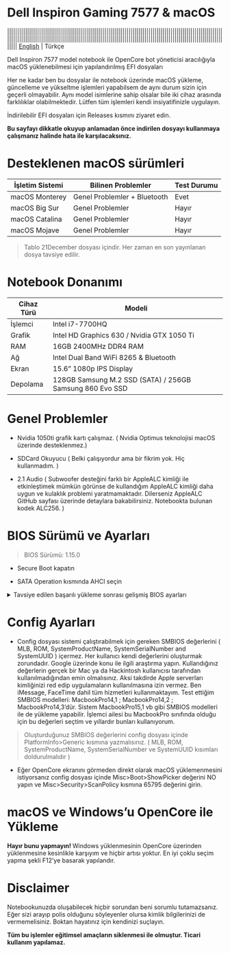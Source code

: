 # Dell Inspiron Gaming 7577 & macOS

||||||||||||||||||||||||||||||||||||||||||||||||||||||||||||||||||||||||||||||||||||||||||||||||||||||||||||||||||||||||||||||||||||||||||||||||||||||||||||||||||||||||||||||||||||||||||||||||||||||||||||||||||||||||||||| [English](https://github.com/lersy/Dell-7577-Hackintosh-macos-Opencore/blob/master/README.md) | Türkçe

Dell Inspiron 7577 model notebook ile OpenCore bot yöneticisi aracılığıyla macOS yüklenebilmesi için yapılandırılmış EFI dosyaları

Her ne kadar ben bu dosyalar ile notebook üzerinde macOS yükleme, güncelleme ve yükseltme işlemleri yapabilsem de aynı durum sizin için geçerli olmayabilir. Aynı model isimlerine sahip olsalar bile iki cihaz arasında farklılıklar olabilmektedir. Lütfen tüm işlemleri kendi insiyatifinizle uygulayın.

İndirilebilir EFI dosyaları için Releases kısmını ziyaret edin.

<b> Bu sayfayı dikkatle okuyup anlamadan önce indirilen dosyayı kullanmaya çalışmanız halinde hata ile karşılacaksınız.</b>

# Desteklenen macOS sürümleri

| İşletim Sistemi		| Bilinen Problemler 			| Test Durumu 	|
| ----------- 		| ---------- 				| ------	|
| macOS Monterey  	| Genel Problemler + Bluetooth          		| Evet             	|
| macOS Big Sur  	| Genel  Problemler         	| Hayır            	|
| macOS Catalina  	| Genel Problemler          	| Hayır              	|
| macOS Mojave	| Genel Problemler          	| Hayır              	|

> Tablo 21December dosyası içindir. Her zaman en son yayınlanan dosya tavsiye edilir.

# Notebook Donanımı 

| Cihaz Türü		| Modeli 	|
|-------------	| --------- 	|			
| İşlemci			| Intel i7-7700HQ |
| Grafik		| Intel HD Graphics 630 / Nvidia GTX 1050 Ti |
| RAM		| 16GB 2400MHz DDR4 RAM |
| Ağ		| Intel Dual Band WiFi 8265 & Bluetooth |
| Ekran		| 15.6” 1080p IPS Display |
| Depolama		| 128GB Samsung M.2 SSD (SATA) / 256GB Samsung 860 Evo SSD |

# Genel Problemler

* Nvidia 1050ti grafik kartı çalışmaz. ( Nvidia Optimus teknolojisi macOS üzerinde desteklenmez.)

* SDCard Okuyucu ( Belki çalışıyordur ama bir fikrim yok. Hiç kullanmadım. )

* 2.1 Audio ( Subwoofer desteğini farklı bir AppleALC kimliği ile etkinleştimek mümkün görünse de kullandığım AppleALC kimliği daha uygun ve kulaklık problemi yaratmamaktadır. Dilerseniz AppleALC GitHub sayfası üzerinde detaylara bakabilirsiniz. Notebookta bulunan kodek ALC256. )

# BIOS Sürümü ve Ayarları

> BIOS Sürümü: 1.15.0

* Secure Boot kapatın 

* SATA Operation kısmında AHCI seçin

<details>
<summary>Tavsiye edilen başarılı yükleme sonrası gelişmiş BIOS ayarları </summary>

	
Burada bahsedilen adımlar başarılı bir yükleme ve kullanım için zorunlu olmasa da kullanım açısından tavsiye edilen yöntemlerdir. Ben bu gelişmiş ayarlarla kullanıyor olmama rağmen config dosyasından bunları çıkarttım çünkü yeni başlayanların kafasını karıştırabiliyor.

  
<b> Önemli Uyarı 1: Bu kısımda yapacağınız değişiklikler BIOS güncellemesi ya da aynı sürümü tekrar yüklemeniz sonrasında varsayılan ayarlara geri dönecektir. Eğer BIOS pilini fiziksel olarak söküp takarsanız yine sıfırlanır. Aynı adımların tekrar uygulanması gerekir.</b>


Bu kısımdaki komutları girebilmeniz için aşağıdaki adımı uygulayın;

OpenCore seçici kısmında AdvancedBIOSSetings uygulamasını çalıştırın

Aşağıda açıklamalarıya birlikte verilmiş kodları uygulama ekranında yazıp “Enter” tuşu ile uygulayın. İşlemleri bitirdiğinizde “reboot” yazarak sistemi tekrar başlatabilirsiniz (tırnak işaretleri hariç)


| Komut			| Açıklama 		|
|---------		| ----------- 		|			
| setup_var 0x4DE 0x00	| CFG Lock Kapatır	|

> CFG LOCK HAKKINDA UYARI: Bu komutu uyguladıktan sonra, config dosyası içerisinden Kernel>Quirks>AppleXcpmCfgLock ayarını kapalı duruma getirin. İkisinin bi arada kullanılması çakışmalar yaratabilir. Bu özelliği kapatmak için komutu uyguladık.

  </details>  
  
# Config Ayarları

* Config dosyası sistemi çalıştırabilmek için gereken SMBIOS değerlerini ( MLB, ROM, SystemProductName, SystemSerialNumber and SystemUUID ) içermez. Her kullanıcı kendi değerlerini oluşturmak zorundadır. Google üzerinde konu ile ilgili araştırma yapın. Kullandığınız değerlerin gerçek bir Mac ya da Hackintosh kullanıcısı tarafından kullanılmadığından emin olmalısınız. Aksi takdirde Apple serverları kimliğinizi red edip uygulamaların kullanılmasına izin vermez. Ben iMessage, FaceTime dahil tüm hizmetleri kullanmaktayım. Test ettiğim SMBIOS modelleri: MacbookPro14,1 ; MacbookPro14,2 ; MacbookPro14,3’dür. Sistem MacbookPro15,1 vb gibi SMBIOS modelleri ile de yükleme yapabilir. İşlemci ailesi bu MacbookPro sınıfında olduğu için bu değerleri seçtim ve yıllardır bunları kullanıyorum.


> Oluşturduğunuz SMBIOS değerlerini config dosyası içinde PlatformInfo>Generic kısmına yazmalısınız. ( MLB, ROM, SystemProductName, SystemSerialNumber ve SystemUUID
kısımları doldurulmalıdır )

* Eğer OpenCore ekranını görmeden direkt olarak macOS yüklemenmesini istiyorsanız config dosyası içinde Misc>Boot>ShowPicker değerini NO yapın ve Misc>Security>ScanPolicy kısmına 65795 değerini girin.

# macOS ve Windows’u OpenCore ile Yükleme

<b> Hayır bunu yapmayın! </b> Windows yüklenmesinin OpenCore üzerinden yüklenmesine kesinlikle karşıyım ve hiçbir artısı yoktur. En iyi çoklu seçim yapma şekli F12’ye basarak yapılandır.
# Disclaimer

Notebookunuzda oluşabilecek hiçbir sorundan beni sorumlu tutamazsanız. Eğer sizi arayıp polis olduğunu söyleyenler olursa kimlik bilgilerinizi de vermemelisiniz. Boktan hayatınız için kendinizi suçlayın.

<strong> Tüm bu işlemler eğitimsel amaçların siklenmesi ile olmuştur. Ticari kullanım yapılamaz. </strong>
